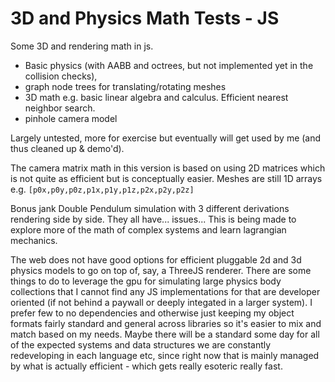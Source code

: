 # 3D and Physics Math Tests - JS
 Some 3D and rendering math in js. 
 
 - Basic physics (with AABB and octrees, but not implemented yet in the collision checks), 
 - graph node trees for translating/rotating meshes 
 - 3D math e.g. basic linear algebra and calculus. Efficient nearest neighbor search.
 - pinhole camera model

Largely untested, more for exercise but eventually will get used by me (and thus cleaned up & demo'd). 

The camera matrix math in this version is based on using 2D matrices which is not quite as efficient but is conceptually easier. Meshes are still 1D arrays e.g. `[p0x,p0y,p0z,p1x,p1y,p1z,p2x,p2y,p2z]`

Bonus jank Double Pendulum simulation with 3 different derivations rendering side by side. They all have... issues... 
This is being made to explore more of the math of complex systems and learn lagrangian mechanics.

The web does not have good options for efficient pluggable 2d and 3d physics models to go on top of, say, a ThreeJS renderer. There are some things to do to leverage the gpu for simulating large physics body collections that I cannot find any JS implementations for that are developer oriented (if not behind a paywall or deeply integated in a larger system). I prefer few to no dependencies and otherwise just keeping my object formats fairly standard and general across libraries so it's easier to mix and match based on my needs. Maybe there will be a standard some day for all of the expected systems and data structures we are constantly redeveloping in each language etc, since right now that is mainly managed by what is actually efficient - which gets really esoteric really fast.
